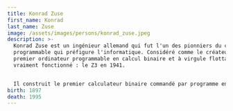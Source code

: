 ```yaml
---
title: Konrad Zuse
first_name: Konrad
last_name: Zuse
image: /assets/images/persons/konrad_zuse.jpeg
description: >-
  Konrad Zuse est un ingénieur allemand qui fut l'un des pionniers du calcul
  programmable qui préfigure l'informatique. Considéré comme le créateur du
  premier ordinateur programmable en calcul binaire et à virgule flottante qui a
  vraiment fonctionné : le Z3 en 1941.


  Il construit le premier calculateur binaire commandé par programme en 1936. Le deuxième modèle fonctionne avec des composantes électromagnétiques.
birth: 1897
death: 1995
---
```

